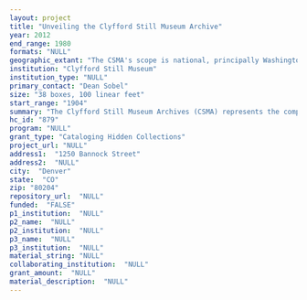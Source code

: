 ```yaml
--- 
layout: project 
title: "Unveiling the Clyfford Still Museum Archive"
year: 2012
end_range: 1980
formats: "NULL"
geographic_extant: "The CSMA's scope is national, principally Washington State, California, New York and Maryland, all places where Clyfford Still lived and worked."
institution: "Clyfford Still Museum"
institution_type: "NULL"
primary_contact: "Dean Sobel"
size: "38 boxes, 100 linear feet"
start_range: "1904"
summary: "The Clyfford Still Museum Archives (CSMA) represents the complete, intact archival materials contained with the Clyfford Still Estate, which, along with 2,400 Still artworks, was transferred from the estate to the Clyfford Still Museum (CSM) in November 2011. The CSMA contains studio records, photographic materials, personal effects, the artist's tools and materials (valuable to conservators), his personal library, and extensive documentation pertaining to the art, career, and life of this important American artist. Of particular significance is a trove of correspondence between Still and virtually all of the major artists, critics, dealers, museum professionals, and collectors of the Abstract Expressionist era (Jackson Pollock, Mark Rothko, Clement Greenberg, Peggy Guggenheim, etc.). These materials have never been accessible to scholars or researchers, neither during nor after Still's lifetime. The CSM collection contains 94 percent of Still's artistic output, including more than 800 paintings and 1,600 drawings. The comprehensive nature of the CSM collection makes these archival materials uniquely compelling. The CSMA especially represents one of the most significant archives of the Abstract Expressionist movement, and is therefore unique within American 20th-century art."
hc_id: "879"
program: "NULL"
grant_type: "Cataloging Hidden Collections"
project_url: "NULL"
address1:  "1250 Bannock Street"
address2:  "NULL"
city:  "Denver"
state:  "CO"
zip: "80204"
repository_url:  "NULL"
funded:  "FALSE"
p1_institution:  "NULL"
p2_name:  "NULL"
p2_institution:  "NULL"
p3_name:  "NULL"
p3_institution:  "NULL"
material_string: "NULL"
collaborating_institution:  "NULL"
grant_amount:  "NULL"
material_description:  "NULL"
---
```

